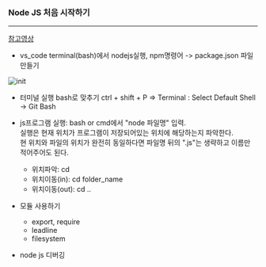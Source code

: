 ### Node JS 처음 시작하기
***


[참고영상](https://youtube.com/playlist?list=PLHGvDasahwZMko2OayS24NEzWYf3sMq2w)  

- vs_code terminal(bash)에서 nodejs실행, npm명령어 -> package.json 파일 만들기  
  
![init](https://i.imgur.com/XqGJgJ9.png)  

- 터미널 실행 bash로 맞추기
  ctrl + shift + P => Terminal : Select Default Shell -> Git Bash  
  
- js프로그램 실행:
  bash or cmd에서 "node 파일명" 입력.  
  실행은 현재 위치가 프로그램이 저장되어있는 위치에 해당하는지 파악한다.  
  현 위치와 파일의 위치가 완전히 동일하다면 파일명 뒤의 ".js"는 생략하고 이름만 적어주어도 된다.  
  - 위치파악: cd  
  - 위치이동(in): cd folder_name  
  - 위치이동(out): cd ..  
  
- 모듈 사용하기
  - export, require  
  - leadline  
  - filesystem  

- node js 디버깅

  
